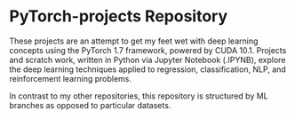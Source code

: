# PyTorch-projects Repository
These projects are an attempt to get my feet wet with deep learning concepts using the PyTorch 1.7 framework, powered by CUDA 10.1. Projects and scratch work, written in Python via Jupyter Notebook (.IPYNB), explore the deep learning techniques applied to regression, classification, NLP, and reinforcement learning problems.

In contrast to my other repositories, this repository is structured by ML branches as opposed to particular datasets.
